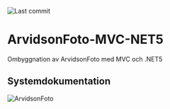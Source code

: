 ![Last commit](https://img.shields.io/github/last-commit/pownas/ArvidsonFoto-MVC-NET5?style=flat-square&cacheSeconds=86400)

# ArvidsonFoto-MVC-NET5
 Ombyggnation av ArvidsonFoto med MVC och .NET5

## Systemdokumentation
![ArvidsonFoto](https://github.com/pownas/ArvidsonFoto-MVC-NET5/blob/main/docs/Anvandningsfalls-modell-version1_0-2021-01-27.jpg?raw=true)
